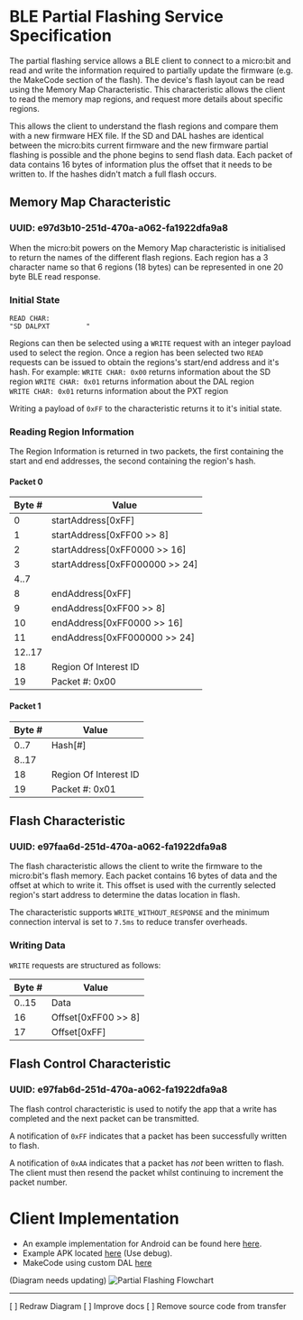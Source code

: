# BLE Partial Flashing Service Specification
The partial flashing service allows a BLE client to connect to a micro:bit and read and write the information required to partially update the firmware (e.g. the MakeCode section of the flash).
The device's flash layout can be read using the Memory Map Characteristic. This characteristic allows the client to read the memory map regions, and request more details about specific regions.

This allows the client to understand the flash regions and compare them with a new firmware HEX file. If the SD and DAL hashes are identical between the micro:bits current firmware and the new firmware partial flashing is possible and the phone begins to send flash data. Each packet of data contains 16 bytes of information plus the offset that it needs to be written to. If the hashes didn't match a full flash occurs.

## Memory Map Characteristic
### UUID: e97d3b10-251d-470a-a062-fa1922dfa9a8
When the micro:bit powers on the Memory Map characteristic is initialised to return the names of the different flash regions. Each region has a 3 character name so that 6 regions (18 bytes) can be represented in one 20 byte BLE read response.

### Initial State
```
READ CHAR:
"SD DALPXT         "
```

Regions can then be selected using a `WRITE` request with an integer payload used to select the region. Once a region has been selected two `READ` requests can be issued to obtain the regions's start/end address and it's hash.
For example:
`WRITE CHAR: 0x00` returns information about the SD region
`WRITE CHAR: 0x01` returns information about the DAL region     
`WRITE CHAR: 0x01` returns information about the PXT region

Writing a payload of `0xFF` to the characteristic returns it to it's initial state.

### Reading Region Information
The Region Information is returned in two packets, the first containing the start and end addresses, the second containing the region's hash.
#### Packet 0
| Byte #  |  Value |
|---|---|
| 0 |  startAddress[0xFF] |
| 1 |  startAddress[0xFF00 >> 8] |
| 2 |  startAddress[0xFF0000 >> 16] |
| 3 |  startAddress[0xFF000000 >> 24] |
| 4..7 |  |
| 8 |  endAddress[0xFF] |
| 9 |  endAddress[0xFF00 >> 8] |
| 10 | endAddress[0xFF0000 >> 16] |
| 11 | endAddress[0xFF000000 >> 24] |
| 12..17 |   |
| 18 | Region Of Interest ID  |
| 19 |  Packet #: 0x00 |

#### Packet 1
| Byte #  |  Value |
|---|---|
| 0..7 |  Hash[#]
|8..17 | |
| 18 | Region Of Interest ID  |
| 19 |  Packet #: 0x01 |

## Flash Characteristic
### UUID: e97faa6d-251d-470a-a062-fa1922dfa9a8
The flash characteristic allows the client to write the firmware to the micro:bit's flash memory. Each packet contains 16 bytes of data and the offset at which to write it. This offset is used with the currently selected region's start address to determine the datas location in flash.

The characteristic supports `WRITE_WITHOUT_RESPONSE` and the minimum connection interval is set to `7.5ms` to reduce transfer overheads.

### Writing Data
`WRITE` requests are structured as follows:

| Byte # | Value |
|---|---|
|0..15| Data |
|16 | Offset[0xFF00 >> 8] |
| 17 | Offset[0xFF] |

## Flash Control Characteristic
### UUID: e97fab6d-251d-470a-a062-fa1922dfa9a8
The flash control characteristic is used to notify the app that a write has completed and the next packet can be transmitted.

A notification of `0xFF` indicates that a packet has been successfully written to flash.

A notification of `0xAA` indicates that a packet has _not_ been written to flash.
The client must then resend the packet whilst continuing to increment the packet number.

# Client Implementation
- An example implementation for Android can be found here [here](https://github.com/microbit-sam/microbit-android/blob/partial-flash/app/src/main/java/com/samsung/microbit/service/PartialFlashService.java).
- Example APK located [here](https://github.com/microbit-sam/microbit-android/blob/partial-flash/app/build/outputs/apk/) (Use debug).
- MakeCode using custom DAL [here](https://makecode.microbit.org/app/99df2005db364de096fa8f5769b171d3586ea9a0-569874149a)

(Diagram needs updating)
![Partial Flashing Flowchart](pfs.png "Partial Flashing Flow")

---
[ ] Redraw Diagram
[ ] Improve docs
[ ] Remove source code from transfer 
